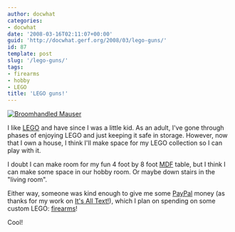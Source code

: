 ```yaml
---
author: docwhat
categories:
- docwhat
date: '2008-03-16T02:11:07+00:00'
guid: 'http://docwhat.gerf.org/2008/03/lego-guns/'
id: 87
template: post
slug: '/lego-guns/'
tags:
- firearms
- hobby
- LEGO
title: 'LEGO guns!'
---
```


[![Broomhandled
Mauser](/files/2008/03/C96_black.gif)](http://brickarms.com/Toys/weapons/C96.aspx)

I like [LEGO](http://lego.com/) and have since I was a little kid. As an
adult, I've gone through phases of enjoying LEGO and just keeping it
safe in storage. However, now that I own a house, I think I'll make
space for my LEGO collection so I can play with it.

I doubt I can make room for my fun 4 foot by 8 foot
[MDF](http://en.wikipedia.org/wiki/Medium-density_fibreboard) table, but
I think I can make some space in our hobby room. Or maybe down stairs in
the "living room".

Either way, someone was kind enough to give me some
[PayPal](http://paypal.com/) money (as thanks for my work on [It's All
Text!](http://docwhat.gerf.org/tag/iat/)), which I plan on spending on
some custom LEGO: [firearms](http://brickarms.com/)!

Cool!
